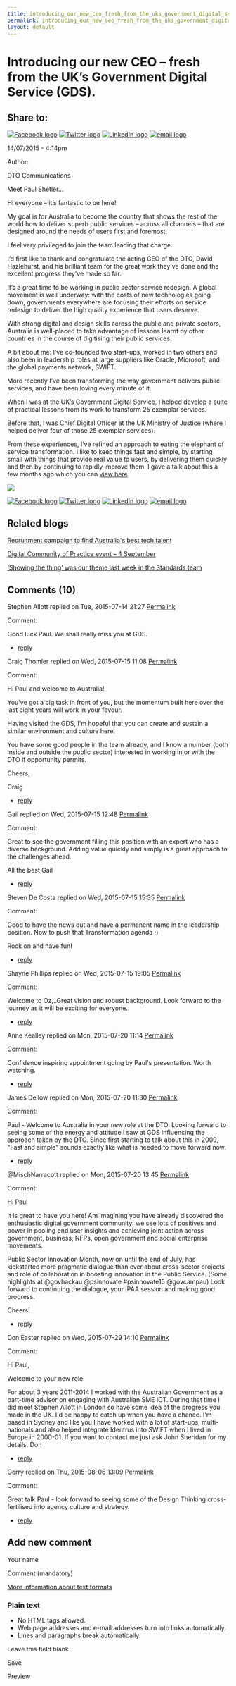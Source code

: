 ```yaml
---
title: introducing_our_new_ceo_fresh_from_the_uks_government_digital_service_gds
permalink: introducing_our_new_ceo_fresh_from_the_uks_government_digital_service_gds.html
layout: default
---
```

Introducing our new CEO – fresh from the UK’s Government Digital Service (GDS).
===============================================================================

Share to:
---------

[![Facebook logo](https://www.dto.gov.au/profiles/govcms/modules/features/govcms_share_links/images/facebook.png)](http://www.facebook.com/sharer.php?u=https%3A//www.dto.gov.au/blog/introducing-our-new-ceo-fresh-uk-s-government-digital-service-gds&t=Introducing%20our%20new%20CEO%20%E2%80%93%20fresh%20from%20the%20UK%E2%80%99s%20Government%20Digital%20Service%20%28GDS%29. "Share on Facebook") [![Twitter logo](https://www.dto.gov.au/profiles/govcms/modules/features/govcms_share_links/images/twitter.png)](http://twitter.com/share?url=https%3A//www.dto.gov.au/blog/introducing-our-new-ceo-fresh-uk-s-government-digital-service-gds&text=Introducing%20our%20new%20CEO%20%E2%80%93%20fresh%20from%20the%20UK%E2%80%99s%20Government%20Digital%20Service%20%28GDS%29. "Share this on Twitter") [![LinkedIn logo](https://www.dto.gov.au/profiles/govcms/modules/features/govcms_share_links/images/linkedin.png)](http://www.linkedin.com/shareArticle?mini=true&url=https%3A//www.dto.gov.au/blog/introducing-our-new-ceo-fresh-uk-s-government-digital-service-gds&title=Introducing%20our%20new%20CEO%20%E2%80%93%20fresh%20from%20the%20UK%E2%80%99s%20Government%20Digital%20Service%20%28GDS%29.&summary=Meet%20Paul%20Shetler%E2%80%A6Hi%20everyone%20%E2%80%93%20it%E2%80%99s%20fantastic%20to%20be%20here%21My%20goal%20is%20for%20Australia%20to%20become%20the%20country%20that%20shows%20the%20rest%20of%20the%20world%20how%20to%20deliver%20superb%20public%20services%20%E2%80%93%20across%20all%20channels%26nbsp%3B%E2%80%93%20that%20are%20designed%20around%20the%20needs%20of%20users%20first%20and%20foremost.I%20feel%20very%20privileged%20to%20join%20the%20team%20leading%20that%20charge.I%E2%80%99d%20first%20like%20to%20thank%20and%20congratulate%20the%20acting%20CEO%20of%20the%20DTO%2C%20David%20Hazlehurst%2C%20and%20his%20brilliant%20team%20for%20the%20great%20work%20they%E2%80%99ve%20done%20and%20the%20excellent%20progress%20they%E2%80%99ve%20made%20so%20far.&source=Digital%20Transformation%20Office "Publish this post to LinkedIn") [![email logo](https://www.dto.gov.au/profiles/govcms/modules/features/govcms_share_links/images/email.png)](mailto:?subject=Introducing%20our%20new%20CEO%20%E2%80%93%20fresh%20from%20the%20UK%E2%80%99s%20Government%20Digital%20Service%20%28GDS%29.&body=https%3A//www.dto.gov.au/blog/introducing-our-new-ceo-fresh-uk-s-government-digital-service-gds "Share via email")

14/07/2015 - 4:14pm

Author: 

DTO Communications

Meet Paul Shetler…

Hi everyone – it’s fantastic to be here!

My goal is for Australia to become the country that shows the rest of the world how to deliver superb public services – across all channels – that are designed around the needs of users first and foremost.

I feel very privileged to join the team leading that charge.

I’d first like to thank and congratulate the acting CEO of the DTO, David Hazlehurst, and his brilliant team for the great work they’ve done and the excellent progress they’ve made so far.

It’s a great time to be working in public sector service redesign. A global movement is well underway: with the costs of new technologies going down, governments everywhere are focusing their efforts on service redesign to deliver the high quality experience that users deserve.

With strong digital and design skills across the public and private sectors, Australia is well-placed to take advantage of lessons learnt by other countries in the course of digitising their public services.

A bit about me: I’ve co-founded two start-ups, worked in two others and also been in leadership roles at large suppliers like Oracle, Microsoft, and the global payments network, SWIFT.

More recently I’ve been transforming the way government delivers public services, and have been loving every minute of it.

When I was at the UK’s Government Digital Service, I helped develop a suite of practical lessons from its work to transform 25 exemplar services.   

Before that, I was Chief Digital Officer at the UK Ministry of Justice (where I helped deliver four of those 25 exemplar services).

From these experiences, I’ve refined an approach to eating the elephant of service transformation. I like to keep things fast and simple, by starting small with things that provide real value to users, by delivering them quickly and then by continuing to rapidly improve them. I gave a talk about this a few months ago which you can [view here](https://www.youtube.com/watch?v=8B6rFO59kU4).

![](../sites/g/files/net466/f/images/blog/Paul-Shetler[1]_2.jpg)

[![Facebook logo](https://www.dto.gov.au/profiles/govcms/modules/features/govcms_share_links/images/facebook.png)](http://www.facebook.com/sharer.php?u=https%3A//www.dto.gov.au/blog/introducing-our-new-ceo-fresh-uk-s-government-digital-service-gds&t=Introducing%20our%20new%20CEO%20%E2%80%93%20fresh%20from%20the%20UK%E2%80%99s%20Government%20Digital%20Service%20%28GDS%29. "Share on Facebook") [![Twitter logo](https://www.dto.gov.au/profiles/govcms/modules/features/govcms_share_links/images/twitter.png)](http://twitter.com/share?url=https%3A//www.dto.gov.au/blog/introducing-our-new-ceo-fresh-uk-s-government-digital-service-gds&text=Introducing%20our%20new%20CEO%20%E2%80%93%20fresh%20from%20the%20UK%E2%80%99s%20Government%20Digital%20Service%20%28GDS%29. "Share this on Twitter") [![LinkedIn logo](https://www.dto.gov.au/profiles/govcms/modules/features/govcms_share_links/images/linkedin.png)](http://www.linkedin.com/shareArticle?mini=true&url=https%3A//www.dto.gov.au/blog/introducing-our-new-ceo-fresh-uk-s-government-digital-service-gds&title=Introducing%20our%20new%20CEO%20%E2%80%93%20fresh%20from%20the%20UK%E2%80%99s%20Government%20Digital%20Service%20%28GDS%29.&summary=Meet%20Paul%20Shetler%E2%80%A6Hi%20everyone%20%E2%80%93%20it%E2%80%99s%20fantastic%20to%20be%20here%21My%20goal%20is%20for%20Australia%20to%20become%20the%20country%20that%20shows%20the%20rest%20of%20the%20world%20how%20to%20deliver%20superb%20public%20services%20%E2%80%93%20across%20all%20channels%26nbsp%3B%E2%80%93%20that%20are%20designed%20around%20the%20needs%20of%20users%20first%20and%20foremost.I%20feel%20very%20privileged%20to%20join%20the%20team%20leading%20that%20charge.I%E2%80%99d%20first%20like%20to%20thank%20and%20congratulate%20the%20acting%20CEO%20of%20the%20DTO%2C%20David%20Hazlehurst%2C%20and%20his%20brilliant%20team%20for%20the%20great%20work%20they%E2%80%99ve%20done%20and%20the%20excellent%20progress%20they%E2%80%99ve%20made%20so%20far.&source=Digital%20Transformation%20Office "Publish this post to LinkedIn") [![email logo](https://www.dto.gov.au/profiles/govcms/modules/features/govcms_share_links/images/email.png)](mailto:?subject=Introducing%20our%20new%20CEO%20%E2%80%93%20fresh%20from%20the%20UK%E2%80%99s%20Government%20Digital%20Service%20%28GDS%29.&body=https%3A//www.dto.gov.au/blog/introducing-our-new-ceo-fresh-uk-s-government-digital-service-gds "Share via email")

Related blogs
-------------

[Recruitment campaign to find Australia's best tech talent](../node/foi_act_and_information_publication_scheme.md)

[Digital Community of Practice event – 4 September](../node/foi_act_and_information_publication_scheme.md)

[‘Showing the thing’ was our theme last week in the Standards team](../node/foi_act_and_information_publication_scheme.md)

Comments (10)
-------------

Stephen Allott replied on Tue, 2015-07-14 21:27 [Permalink](foi_act_and_information_publication_scheme.md#comment-951)

Comment: 

Good luck Paul. We shall really miss you at GDS.

-   [reply](https://www.dto.gov.au/comment/reply/796/951)

Craig Thomler replied on Wed, 2015-07-15 11:08 [Permalink](foi_act_and_information_publication_scheme.md#comment-956)

Comment: 

Hi Paul and welcome to Australia!

You've got a big task in front of you, but the momentum built here over the last eight years will work in your favour.

Having visited the GDS, I'm hopeful that you can create and sustain a similar environment and culture here.

You have some good people in the team already, and I know a number (both inside and outside the public sector) interested in working in or with the DTO if opportunity permits.

Cheers,

Craig

-   [reply](https://www.dto.gov.au/comment/reply/796/956)

Gail replied on Wed, 2015-07-15 12:48 [Permalink](foi_act_and_information_publication_scheme.md#comment-961)

Comment: 

Great to see the government filling this position with an expert who has a diverse background. Adding value quickly and simply is a great approach to the challenges ahead.

All the best
 Gail

-   [reply](https://www.dto.gov.au/comment/reply/796/961)

Steven De Costa replied on Wed, 2015-07-15 15:35 [Permalink](foi_act_and_information_publication_scheme.md#comment-971)

Comment: 

Good to have the news out and have a permanent name in the leadership position. Now to push that Transformation agenda ;)

Rock on and have fun!

-   [reply](https://www.dto.gov.au/comment/reply/796/971)

Shayne Phillips replied on Wed, 2015-07-15 19:05 [Permalink](foi_act_and_information_publication_scheme.md#comment-976)

Comment: 

Welcome to Oz,..Great vision and robust background. Look forward to the journey as it will be exciting for everyone..

-   [reply](https://www.dto.gov.au/comment/reply/796/976)

Anne Kealley replied on Mon, 2015-07-20 11:14 [Permalink](foi_act_and_information_publication_scheme.md#comment-1046)

Comment: 

Confidence inspiring appointment going by Paul's presentation. Worth watching.

-   [reply](https://www.dto.gov.au/comment/reply/796/1046)

James Dellow replied on Mon, 2015-07-20 11:30 [Permalink](foi_act_and_information_publication_scheme.md#comment-1051)

Comment: 

Paul - Welcome to Australia in your new role at the DTO. Looking forward to seeing some of the energy and attitude I saw at GDS influencing the approach taken by the DTO. Since first starting to talk about this in 2009, "Fast and simple" sounds exactly like what is needed to move forward now.

-   [reply](https://www.dto.gov.au/comment/reply/796/1051)

@MischNarracott replied on Mon, 2015-07-20 13:45 [Permalink](foi_act_and_information_publication_scheme.md#comment-1071)

Comment: 

Hi Paul

It is great to have you here! Am imagining you have already discovered the enthusiastic digital government community: we see lots of positives and power in pooling end user insights and achieving joint action across government, business, NFPs, open government and social enterprise movements.

Public Sector Innovation Month, now on until the end of July, has kickstarted more pragmatic dialogue than ever about cross-sector projects and role of collaboration in boosting innovation in the Public Service. (Some highlights at @govhackau @psinnovate \#psinnovate15 @govcampau) Look forward to continuing the dialogue, your IPAA session and making good progress.

Cheers!

-   [reply](https://www.dto.gov.au/comment/reply/796/1071)

Don Easter replied on Wed, 2015-07-29 14:10 [Permalink](1foi_act_and_information_publication_scheme.md#comment-1301)

Comment: 

Hi Paul,

Welcome to your new role.

For about 3 years 2011-2014 I worked with the Australian Government as a part-time advisor on engaging with Australian SME ICT. During that time I did meet Stephen Allott in London so have some idea of the progress you made in the UK. I'd be happy to catch up when you have a chance. I'm based in Sydney and like you I have worked with a lot of start-ups, multi-nationals and also helped integrate Identrus into SWIFT when I lived in Europe in 2000-01. If you want to contact me just ask John Sheridan for my details. Don

-   [reply](https://www.dto.gov.au/comment/reply/796/1301)

Gerry replied on Thu, 2015-08-06 13:09 [Permalink](1foi_act_and_information_publication_scheme.md#comment-1531)

Comment: 

Great talk Paul - look forward to seeing some of the Design Thinking cross-fertilised into agency culture and strategy.

-   [reply](https://www.dto.gov.au/comment/reply/796/1531)

Add new comment
---------------

Your name

Comment (mandatory)

[More information about text formats](../filter/foi_act_and_information_publication_scheme.md)

### Plain text

-   No HTML tags allowed.
-   Web page addresses and e-mail addresses turn into links automatically.
-   Lines and paragraphs break automatically.

Leave this field blank

Save

Preview

